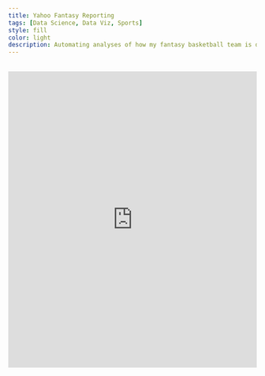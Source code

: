 ```yaml
---
title: Yahoo Fantasy Reporting
tags: [Data Science, Data Viz, Sports]
style: fill
color: light
description: Automating analyses of how my fantasy basketball team is doing.
---
```


<br>

<iframe src="https://github.com/yontartu/yahoo-fantasy-reporting/blob/main/ex_plot.html"
    sandbox="allow-same-origin allow-scripts"
    width="100%"
    height="600"
    scrolling="no"
    seamless="seamless"
    frameborder="0">
</iframe>  
